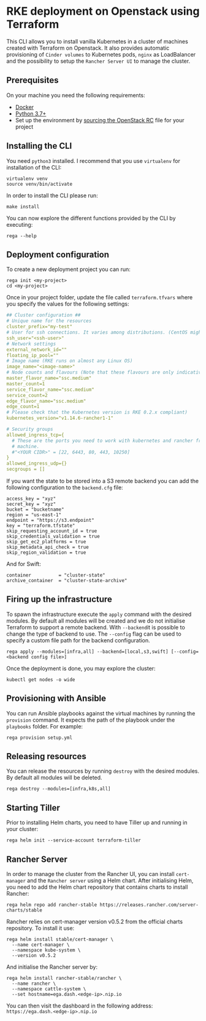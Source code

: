 # RKE deployment on Openstack using Terraform

This CLI allows you to install vanilla Kubernetes in a cluster of machines created with Terraform on Openstack. It also provides automatic provisioning of `Cinder volumes` to Kubernetes pods, `nginx` as LoadBalancer and the possibility to setup the `Rancher Server UI` to manage the cluster.

## Prerequisites
On your machine you need the following requirements:

- [Docker](https://www.docker.com/)
- [Python 3.7+](https://www.python.org/downloads/)
- Set up the environment by [sourcing the OpenStack RC](https://docs.openstack.org/zh_CN/user-guide/common/cli-set-environment-variables-using-openstack-rc.html) file for your project

## Installing the CLI

You need `python3` installed. I recommend that you use `virtualenv` for installation of the CLI:

    virtualenv venv
    source venv/bin/activate

In order to install the CLI please run:
```
make install
```
You can now explore the different functions provided by the CLI by executing:
```
rega --help
```

## Deployment configuration

To create a new deployment project you can run:
```
rega init <my-project>
cd <my-project>
```
Once in your project folder, update the file called `terraform.tfvars` where you specify the values for the following settings:

```yml
## Cluster configuration ##
# Unique name for the resources
cluster_prefix="my-test"
# User for ssh connections. It varies among distributions. (CentOS might work with cloud-user or centos)
ssh_user="<ssh-user>"
# Network settings
external_network_id=""
floating_ip_pool=""
# Image name (RKE runs on almost any Linux OS)
image_name="<image-name>"
# Node counts and flavours (Note that these flavours are only indicative)
master_flavor_name="ssc.medium"
master_count=1
service_flavor_name="ssc.medium"
service_count=2
edge_flavor_name="ssc.medium"
edge_count=1
# Please check that the Kubernetes version is RKE 0.2.x compliant)
kubernetes_version="v1.14.6-rancher1-1"

# Security groups
allowed_ingress_tcp={
  # These are the ports you need to work with kubernetes and rancher from your
  # machine.
  #"<YOUR CIDR>" = [22, 6443, 80, 443, 10250]
}
allowed_ingress_udp={}
secgroups = []
```

If you want the state to be stored into a S3 remote backend you can add the following configuration to the `backend.cfg` file:

```
access_key = "xyz"
secret_key = "xyz"
bucket = "bucketname"
region = "us-east-1"
endpoint = "https://s3.endpoint"
key = "terraform.tfstate"
skip_requesting_account_id = true
skip_credentials_validation = true
skip_get_ec2_platforms = true
skip_metadata_api_check = true
skip_region_validation = true
```

And for Swift:

```
container          = "cluster-state"
archive_container  = "cluster-state-archive"
```

## Firing up the infrastructure

To spawn the infrastructure execute the `apply` command with the desired modules. By default all modules will be created and we do not initialise Terraform to support a remote backend. With `--backend`it is possible to change the type of backend to use. The `--config` flag can be used to specify a custom file path for the backend configuration.

```
rega apply --modules=[infra,all] --backend=[local,s3,swift] [--config=<backend config file>]
```

Once the deployment is done, you may explore the cluster:

```
kubectl get nodes -o wide
```


## Provisioning with Ansible

You can run Ansible playbooks against the virtual machines by running the `provision` command. It expects the path of the playbook under the `playbooks` folder. For example:

```
rega provision setup.yml
```

## Releasing resources

You can release the resources by running `destroy` with the desired modules. By default all modules will be deleted.

```
rega destroy --modules=[infra,k8s,all]
```

## Starting Tiller

Prior to installing Helm charts, you need to have Tiller up and running in your cluster:

```
rega helm init --service-account terraform-tiller
```

## Rancher Server

In order to manage the cluster from the Rancher UI, you can install `cert-manager` and the `Rancher server` using a Helm chart. After initialising Helm, you need to add the Helm chart repository that contains charts to install Rancher:

```
rega helm repo add rancher-stable https://releases.rancher.com/server-charts/stable
```

Rancher relies on cert-manager version v0.5.2 from the official charts repository. To install it use:
```
rega helm install stable/cert-manager \
  --name cert-manager \
  --namespace kube-system \
  --version v0.5.2
```
And initialise the Rancher server by:
```
rega helm install rancher-stable/rancher \
  --name rancher \
  --namespace cattle-system \
  --set hostname=ega.dash.<edge-ip>.nip.io
```

You can then visit the dashboard in the following address:
```https://ega.dash.<edge-ip>.nip.io```
